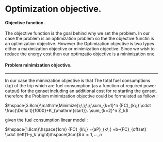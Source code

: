 Optimization objective.
======================

#### Objective function. 

The objective function is the goal behind why we set the problem. In our case the problem is an optimization problem so the the objective functin is an optimization objective. However the Optimization objective is two types either a maximization objective or minimization objective. Since we wish to reduce the energy cost then our optimzatio objective is a minimization one. 


#### Problem minimization objective.
---

In our case the miminzation objective is that The total fuel consumptions (kg) of the trip which are fuel consumption (as a function of required power output) for the genset including an additional cost for re starting the genset. therefore the Problem minimization objective could be formulated as follow : 

$\hspace{3.8cm}\mathrm{Minimize}\;\;\;\;\;\sum_{k=1}^n {FC}_{k\;} \cdot \frac{\Delta t}{1000}+K_{\mathrm{start}}. \sum_{k=2}^n Z_k$  

given the fuel consumption linear model : 

$\hspace{1.8cm}\hspace{1cm} {FC}_{k\;} ={aP}_{k\;} +b-{FC}_{offset} \cdot \left(1-y_k \right)\hspace{3cm}$        $k=1,\dots ,n$

